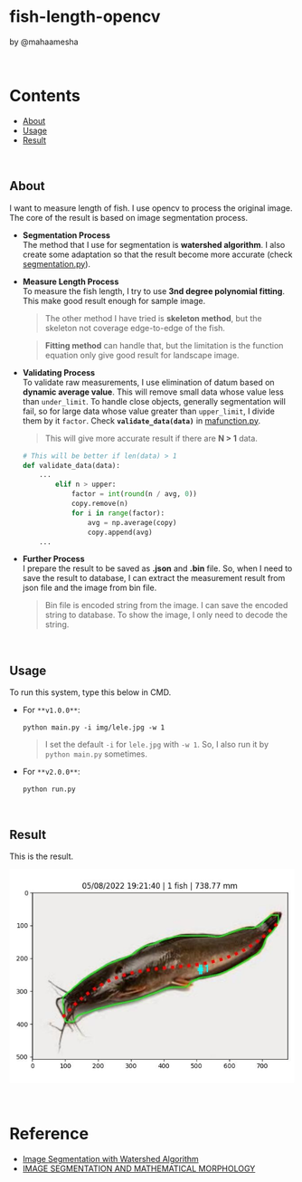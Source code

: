 # fish-length-opencv
by @mahaamesha

<br>

# Contents
- [About](#about)
- [Usage](#usage)
- [Result](#result)

<br>

## About <a name='about'></a>
I want to measure length of fish. I use opencv to process the original image. 
The core of the result is based on image segmentation process. 

- **Segmentation Process** \
    The method that I use for segmentation is **watershed algorithm**. I also create some adaptation so that the result become more accurate (check [segmentation.py](./src/segmentation.py)).

- **Measure Length Process** \
    To measure the fish length, I try to use **3nd degree polynomial fitting**. This make good result enough for sample image.
    > The other method I have tried is **skeleton method**, but the skeleton not coverage edge-to-edge of the fish.

    > **Fitting method** can handle that, but the limitation is the function equation only give good result for landscape image.

- **Validating Process** \
    To validate raw measurements, I use elimination of datum based on **dynamic average value**. This will remove small data whose value less than `under_limit`. To handle close objects, generally segmentation will fail, so for large data whose value greater than `upper_limit`, I divide them by it `factor`. Check **`validate_data(data)`** in [mafunction.py](./src/mafunction.py).
    > This will give more accurate result if there are **N > 1** data.

    ```python
    # This will be better if len(data) > 1
    def validate_data(data):
        ...
            elif n > upper:
                factor = int(round(n / avg, 0))
                copy.remove(n)
                for i in range(factor):
                    avg = np.average(copy)
                    copy.append(avg)
        ...
    ```
- **Further Process** \
    I prepare the result to be saved as **.json** and **.bin** file. So, when I need to save the result to database, I can extract the measurement result from json file and the image from bin file.
    > Bin file is encoded string from the image. I can save the encoded string to database. To show the image, I only need to decode the string.

<br>

## Usage <a name='usage'></a>
To run this system, type this below in CMD.
- For `**v1.0.0**`:
    ```
    python main.py -i img/lele.jpg -w 1
    ```
    > I set the default `-i` for `lele.jpg` with `-w 1`. So, I also run it by `python main.py` sometimes.

- For `**v2.0.0**`:
    ```
    python run.py
    ```

<br>

## Result <a name='result'></a>
This is the result.

![Result](./imgcv/final.jpg)

<br>

# Reference <a name='ref'></a>
- [Image Segmentation with Watershed Algorithm](https://docs.opencv.org/4.x/d3/db4/tutorial_py_watershed.html)
- [IMAGE SEGMENTATION AND MATHEMATICAL MORPHOLOGY](https://people.cmm.minesparis.psl.eu/users/beucher/wtshed.html)